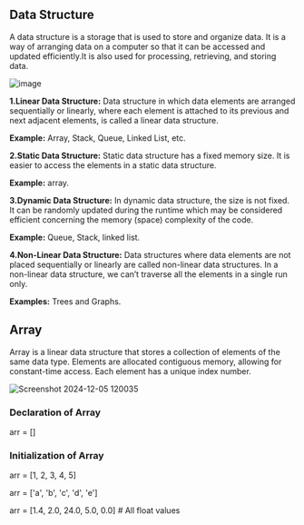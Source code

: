 ## Data Structure
A data structure is a storage that is used to store and organize data. It is a way of arranging data on a computer so that it can be accessed and updated efficiently.It is also used for processing, retrieving, and storing data.

![image](https://github.com/user-attachments/assets/f4be384b-43b8-4557-adfc-c404cf619f93)

**1.Linear Data Structure:** Data structure in which data elements are arranged sequentially or linearly, where each element is attached to its previous and next adjacent elements, is called a linear data structure. 

**Example:** Array, Stack, Queue, Linked List, etc.

**2.Static Data Structure:** Static data structure has a fixed memory size. It is easier to access the elements in a static data structure. 

**Example:** array.

**3.Dynamic Data Structure:** In dynamic data structure, the size is not fixed. It can be randomly updated during the runtime which may be considered efficient concerning the memory (space) complexity of the code. 

**Example:** Queue, Stack, linked list.

**4.Non-Linear Data Structure:** Data structures where data elements are not placed sequentially or linearly are called non-linear data structures. In a non-linear data structure, we can’t traverse all the elements in a single run only. 

**Examples:** Trees and Graphs.

## Array
Array is a linear data structure that stores a collection of elements of the same data type. Elements are allocated contiguous memory, allowing for constant-time access. Each element has a unique index number.

![Screenshot 2024-12-05 120035](https://github.com/user-attachments/assets/373b251a-dd92-462d-94bd-79361fe1bc77)

### Declaration of Array
arr = []

### Initialization of Array
arr = [1, 2, 3, 4, 5]

arr = ['a', 'b', 'c', 'd', 'e']

arr = [1.4, 2.0, 24.0, 5.0, 0.0]  # All float values
